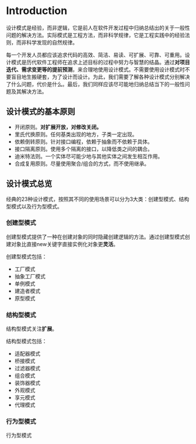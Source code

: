 # Introduction

设计模式是经验，而非逻辑，它是前人在软件开发过程中归纳总结出的关于一般性问题的解决方法。实际模式是工程方法，而非科学规律，它是工程实践中的经验法则，而非科学发现的自然规律。

每一个开发人员都应该追求代码的高效、简洁、易读、可扩展、可靠、可重用。设计模式是历代软件工程师在追求上述目标的过程中努力与智慧的结晶。通过**对项目迭代、需求变更等的提前预测**，来合理地使用设计模式。不需要使用设计模式时不要盲目地生搬硬套，为了设计而设计。为此，我们需要了解各种设计模式分别解决了什么问题，代价是什么。最后，我们同样应该尽可能地归纳总结当下的一般性问题及其解决方法。

##  设计模式的基本原则

- 开闭原则。**对扩展开放，对修改关闭。**
- 里氏代换原则。任何基类出现的地方，子类一定出现。
- 依赖倒转原则。针对接口编程，依赖于抽象而不依赖于具体。
- 接口隔离原则。使用多个隔离的接口，以降低类之间的耦合。
- 迪米特法则。一个实体尽可能少地与其他实体之间发生相互作用。
- 合成复用原则。尽量使用聚合/组合的方式，而不使用继承。

## 设计模式总览

经典的23种设计模式，按照其不同的使用场景可以分为3大类：创建型模式、结构型模式以及行为型模式。

### 创建型模式

创建型模式提供了一种在创建对象的同时隐藏创建逻辑的方法。通过创建型模式创建对象比直接new关键字直接实例化对象更**灵活**。

创建型模式包括：
- 工厂模式
- 抽象工厂模式
- 单例模式
- 建造者模式
- 原型模式

### 结构型模式

结构型模式关注**扩展**。

结构型模式包括：
- 适配器模式
- 桥接模式
- 过滤器模式
- 组合模式
- 装饰器模式
- 外观模式
- 享元模式
- 代理模式

### 行为型模式

行为型模式